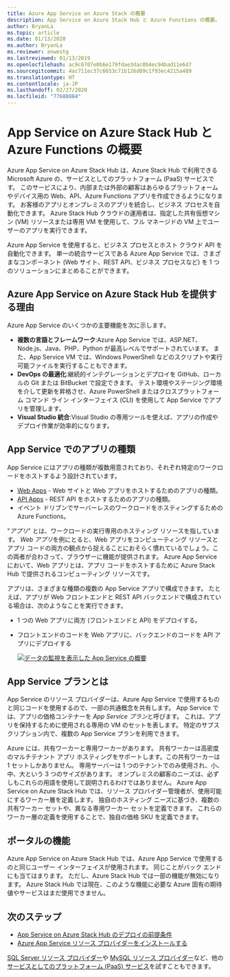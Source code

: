 ```yaml
---
title: Azure App Service on Azure Stack の概要
description: App Service on Azure Stack Hub と Azure Functions の概要。
author: BryanLa
ms.topic: article
ms.date: 01/13/2020
ms.author: BryanLa
ms.reviewer: anwestg
ms.lastreviewed: 01/13/2019
ms.openlocfilehash: ac9c6707e0b6e179fdae3dac0b4ec94bad11e6d7
ms.sourcegitcommit: 4ac711ec37c6653c71b126d09c1f93ec4215a489
ms.translationtype: HT
ms.contentlocale: ja-JP
ms.lasthandoff: 02/27/2020
ms.locfileid: "77688884"
---
```

# <a name="azure-app-service-and-azure-functions-on-azure-stack-hub-overview"></a>App Service on Azure Stack Hub と Azure Functions の概要

Azure App Service on Azure Stack Hub は、Azure Stack Hub で利用できる Microsoft Azure の、サービスとしてのプラットフォーム (PaaS) サービスです。 このサービスにより、内部または外部の顧客はあらゆるプラットフォームやデバイス用の Web、API、Azure Functions アプリを作成できるようになります。 お客様のアプリとオンプレミスのアプリを統合し、ビジネス プロセスを自動化できます。 Azure Stack Hub クラウドの運用者は、指定した共有仮想マシン (VM) リソースまたは専用 VM を使用して、フル マネージドの VM 上でユーザーのアプリを実行できます。

Azure App Service を使用すると、ビジネス プロセスとホスト クラウド API を自動化できます。 単一の統合サービスである Azure App Service では、さまざまなコンポーネント (Web サイト、REST API、ビジネス プロセスなど) を 1 つのソリューションにまとめることができます。

## <a name="why-offer-azure-app-service-on-azure-stack-hub"></a>Azure App Service on Azure Stack Hub を提供する理由

Azure App Service のいくつかの主要機能を次に示します。

- **複数の言語とフレームワーク**:Azure App Service では、ASP.NET、Node.js、Java、PHP、Python が最高レベルでサポートされています。 また、App Service VM では、Windows PowerShell などのスクリプトや実行可能ファイルを実行することもできます。
- **DevOps の最適化**:継続的インテグレーションとデプロイを GitHub、ローカルの Git または BitBucket で設定できます。 テスト環境やステージング環境を介して更新を昇格させ、Azure PowerShell またはクロスプラットフォーム コマンド ライン インターフェイス (CLI) を使用して App Service でアプリを管理します。
- **Visual Studio 統合**:Visual Studio の専用ツールを使えば、アプリの作成やデプロイ作業が効率的になります。

## <a name="app-types-in-app-service"></a>App Service でのアプリの種類

App Service にはアプリの種類が複数用意されており、それぞれ特定のワークロードをホストするよう設計されています。

- [Web Apps](/azure/app-service/overview) - Web サイトと Web アプリをホストするためのアプリの種類。
- [API Apps](/azure/app-service/overview) - REST API をホストするためのアプリの種類。
- イベント ドリブンでサーバーレスのワークロードをホスティングするための Azure Functions。

"*アプリ*" とは、ワークロードの実行専用のホスティング リソースを指しています。 *Web アプリ*を例にとると、Web アプリをコンピューティング リソースとアプリ コードの両方の観点から捉えることにおそらく慣れているでしょう。この両者が合わさって、ブラウザーに機能が提供されます。 Azure App Service において、Web アプリとは、アプリ コードをホストするために Azure Stack Hub で提供されるコンピューティング リソースです。

アプリは、さまざまな種類の複数の App Service アプリで構成できます。 たとえば、アプリが Web フロントエンドと REST API バックエンドで構成されている場合は、次のようなことを実行できます。

- 1 つの Web アプリに両方 (フロントエンドと API) をデプロイする。
- フロントエンドのコードを Web アプリに、バックエンドのコードを API アプリにデプロイする

   [![データの監視を表示した App Service の概要](media/azure-stack-app-service-overview/image01.png "データの監視を表示した App Service の [概要]")](media/azure-stack-app-service-overview/image01.png#lightbox)

## <a name="what-is-an-app-service-plan"></a>App Service プランとは

App Service のリソース プロバイダーは、Azure App Service で使用するものと同じコードを使用するので、一部の共通概念を共有します。 App Service では、アプリの価格コンテナーを *App Service プラン*と呼びます。 これは、アプリを保持するために使用される専用の VM のセットを表します。 特定のサブスクリプション内で、複数の App Service プランを利用できます。

Azure には、共有ワーカーと専用ワーカーがあります。 共有ワーカーは高密度のマルチテナント アプリ ホスティングをサポートします。この共有ワーカーは 1 セットしかありません。 専用サーバーは 1 つのテナントでのみ使用され、小、中、大という 3 つのサイズがあります。 オンプレミスの顧客のニーズは、必ずしもこれらの用語を使用して説明されるわけではありません。 Azure App Service on Azure Stack Hub では、リソース プロバイダー管理者が、使用可能にするワーカー層を定義します。 独自のホスティング ニーズに基づき、複数の共有ワーカー セットや、異なる専用ワーカー セットを定義できます。 これらのワーカー層の定義を使用することで、独自の価格 SKU を定義できます。

## <a name="portal-features"></a>ポータルの機能


Azure App Service on Azure Stack Hub では、Azure App Service で使用するのと同じユーザー インターフェイスが使用されます。 同じことがバック エンドにも当てはまります。 ただし、Azure Stack Hub では一部の機能が無効になります。 Azure Stack Hub では現在、このような機能に必要な Azure 固有の期待値やサービスはまだ使用できません。

## <a name="next-steps"></a>次のステップ

- [App Service on Azure Stack Hub のデプロイの前提条件](azure-stack-app-service-before-you-get-started.md)
- [Azure App Service リソース プロバイダーをインストールする](azure-stack-app-service-deploy.md)

[SQL Server リソース プロバイダー](azure-stack-sql-resource-provider-deploy.md)や [MySQL リソース プロバイダー](azure-stack-mysql-resource-provider-deploy.md)など、他の[サービスとしてのプラットフォーム (PaaS) サービス](service-plan-offer-subscription-overview.md)を試すこともできます。
